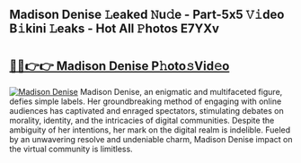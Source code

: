 ## Madison Denise 𝙻eaked 𝙽u𝚍e - Part-5x5 𝚅𝚒deo B𝚒kini 𝙻eaks - Hot All 𝙿hotos E7YXv

# <h2><a href="http://ld30fr.urlbe.top/?page=Madison+Denise">🔗🔗👉👉 Madison Denise P𝚑oto𝚜Vid𝚎o</a></h2>

[![Madison Denise](https://i.imgur.com/eBuTRDB.gif)](http://ld30fr.urlbe.top/?page=Madison+Denise)
Madison Denise, an enigmatic and multifaceted figure, defies simple labels. Her groundbreaking method of engaging with online audiences has captivated and enraged spectators, stimulating debates on morality, identity, and the intricacies of digital communities. Despite the ambiguity of her intentions, her mark on the digital realm is indelible. Fueled by an unwavering resolve and undeniable charm, Madison Denise impact on the virtual community is limitless.
